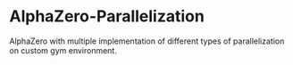 # AlphaZero-Parallelization
AlphaZero with multiple implementation of different types of parallelization on custom gym environment.
